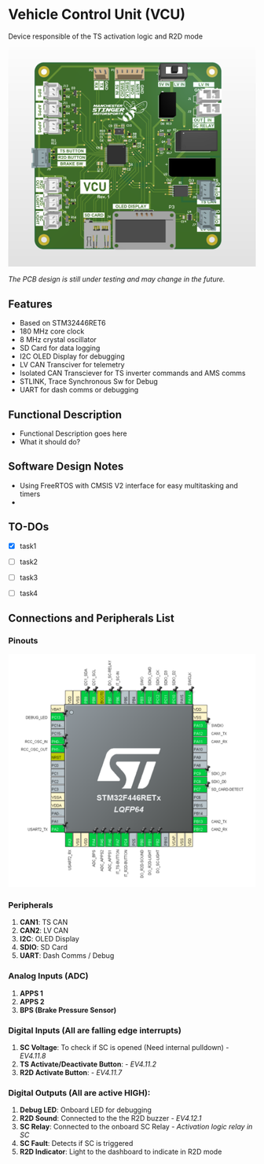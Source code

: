 # Vehicle Control Unit (VCU)

Device responsible of the TS activation logic and R2D mode

![alt text](image.png)

_The PCB design is still under testing and may change in the future._ 


## Features

- Based on STM32446RET6
- 180 MHz core clock
- 8 MHz crystal oscillator
- SD Card for data logging
- I2C OLED Display for debugging
- LV CAN Transciver for telemetry
- Isolated CAN Transciever for TS inverter commands and AMS comms
- STLINK, Trace Synchronous Sw for Debug
- UART for dash comms or debugging


## Functional Description

- Functional Description goes here
- What it should do?


## Software Design Notes

- Using FreeRTOS with CMSIS V2 interface for easy multitasking and timers
- 





## TO-DOs

- [x] task1
- [ ] task2
- [ ] task3
- [ ] task4


## Connections and Peripherals List

### Pinouts

![pinout](docs/image.png)


### Peripherals

1. **CAN1**: TS CAN
2. **CAN2**: LV CAN
3. **I2C**: OLED Display
4. **SDIO**: SD Card
5. **UART**: Dash Comms / Debug  

### Analog Inputs (ADC)

1. **APPS 1**
2. **APPS 2**
3. **BPS (Brake Pressure Sensor)**

### Digital Inputs (All are falling edge interrupts)

1. **SC Voltage**: To check if SC is opened (Need internal pulldown) - _EV4.11.8_
2. **TS Activate/Deactivate Button**: - _EV4.11.2_
3. **R2D Activate Button**: - _EV4.11.7_

### Digital Outputs (All are active HIGH):

1. **Debug LED**: Onboard LED for debugging
2. **R2D Sound**: Connected to the the R2D buzzer - _EV4.12.1_
3. **SC Relay**: Connected to the onboard SC Relay - _Activation logic relay in SC_
4. **SC Fault**: Detects if SC is triggered
5. **R2D Indicator**: Light to the dashboard to indicate in R2D mode 



